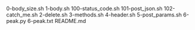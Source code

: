 0-body_size.sh
1-body.sh
100-status_code.sh
101-post_json.sh
102-catch_me.sh
2-delete.sh
3-methods.sh
4-header.sh
5-post_params.sh
6-peak.py
6-peak.txt
README.md

